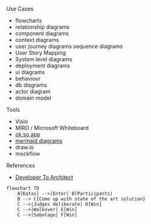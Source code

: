 Use Cases
- flowcharts 
- relationship diagrams 
- component diagrams
- context diagrams
- user journey diagrams sequence diagrams 
- User Story Mapping 
- System level diagrams 
- deployment diagrams 
- ui diagrams
- behaviour
- db diagrams
- actor diagram
- domain model

Tools
- Visio
- MIRO / Microsoft Whiteboard
- [ok so app](https://okso.app/)
- [mermaid diagrams](http://mermaid.js.org/)
- draw.io
- mockflow

References
- [Developer To Architect](https://developertoarchitect.com/resources.html)

```mermaid
flowchart TD
    A[Katas] -->|Enter| B(Participants)
    B --> C{Come up with state of the art solution}
    C -->|Judges deliberate| D[Win]
    C -->|Walkover| E[Win]
    C -->|Sabotage| F[Win]
```
